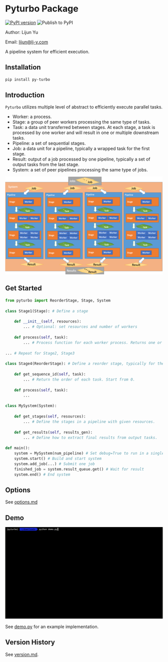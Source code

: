 # Pyturbo Package

[![PyPI version](https://badge.fury.io/py/py-turbo.svg)](https://badge.fury.io/py/py-turbo)
![Publish to PyPI](https://github.com/CMU-INF-DIVA/pyturbo/workflows/Publish%20to%20PyPI/badge.svg)

Author: Lijun Yu

Email: lijun@lj-y.com

A pipeline system for efficient execution.

## Installation

```sh
pip install py-turbo
```

## Introduction

`Pyturbo` utilizes multiple level of abstract to efficiently execute parallel tasks.

* Worker: a process.
* Stage: a group of peer workers processing the same type of tasks.
* Task: a data unit transferred between stages. At each stage, a task is processed by one worker and will result in one or multiple downstream tasks.
* Pipeline: a set of sequential stages.
* Job: a data unit for a pipeline, typically a wrapped task for the first stage.
* Result: output of a job processed by one pipeline, typically a set of output tasks from the last stage.
* System: a set of peer pipelines processing the same type of jobs.

![abstract.png](https://github.com/CMU-INF-DIVA/pyturbo/raw/master/docs/abstract.png)

## Get Started

```python
from pyturbo import ReorderStage, Stage, System

class Stage1(Stage): # Define a stage

    def __init__(self, resources):
        ... # Optional: set resources and number of workers

    def process(self, task):
        ... # Process function for each worker process. Returns one or a series of downstream tasks.

... # Repeat for Stage2, Stage3

class Stage4(ReorderStage): # Define a reorder stage, typically for the final stage

    def get_sequence_id(self, task):
        ... # Return the order of each task. Start from 0.

    def process(self, task):
        ...

class MySystem(System):

    def get_stages(self, resources):
        ... # Define the stages in a pipeline with given resources.

    def get_results(self, results_gen):
        ... # Define how to extract final results from output tasks.

def main():
    system = MySystem(num_pipeline) # Set debug=True to run in a single process
    system.start() # Build and start system
    system.add_job(...) # Submit one job
    finished_job = system.result_queue.get() # Wait for result
    system.end() # End system
```

## Options


See [options.md](https://github.com/CMU-INF-DIVA/pyturbo/raw/master/docs/options.md)

## Demo

![abstract.png](https://github.com/CMU-INF-DIVA/pyturbo/raw/master/docs/demo.gif)

See [demo.py](demo.py) for an example implementation.

## Version History

See [version.md](https://github.com/CMU-INF-DIVA/pyturbo/raw/master/docs/version.md).
